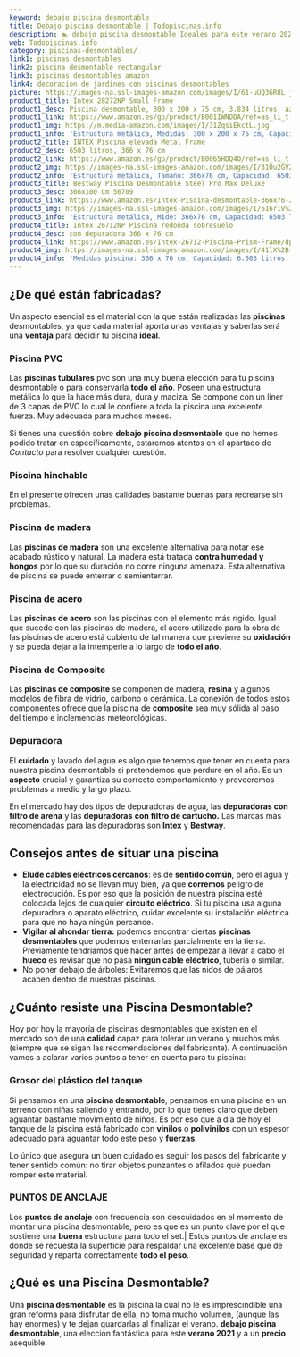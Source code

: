 ```yaml
---
keyword: debajo piscina desmontable
title: Debajo piscina desmontable | Todopiscinas.info
description: 🏊 debajo piscina desmontable Ideales para este verano 2021. Aquí puedes comprar debajo piscina desmontable y comparar con otras similares. No dejes escapar debajo piscina desmontable a un precio realmente tentador.
web: Todopiscinas.info
category: piscinas-desmontables/
link1: piscinas desmontables
link2: piscina desmontable rectangular
link3: piscinas desmontables amazon
link4: decoracion de jardines con piscinas desmontables
picture: https://images-na.ssl-images-amazon.com/images/I/61-uUQ3GR8L.jpg
product1_title: Intex 28272NP Small Frame
product1_desc: Piscina desmontable, 300 x 200 x 75 cm, 3.834 litros, azul
product1_link: https://www.amazon.es/gp/product/B001IWNDDA/ref=as_li_tl?ie=UTF8&camp=3638&creative=24630&creativeASIN=B001IWNDDA&linkCode=as2&tag=todopiscinas0e-21&linkId=25b9d647487c889cb6ef56ed63f50ca1
product1_img: https://m.media-amazon.com/images/I/31ZqsiEkctL.jpg
product1_info: 'Estructura metálica, Medidas: 300 x 200 x 75 cm, Capacidad: 3.834 litros, Para 6 personas (+ 6 años), Fácil montaje, Forma rectangular'
product2_title: INTEX Piscina elevada Metal Frame
product2_desc: 6503 litros, 366 x 76 cm
product2_link: https://www.amazon.es/gp/product/B0065HDQ4O/ref=as_li_tl?ie=UTF8&camp=3638&creative=24630&creativeASIN=B0065HDQ4O&linkCode=as2&tag=todopiscinas0e-21&linkId=ed2430e3ba564d3527ee103df33ed7b3
product2_img: https://images-na.ssl-images-amazon.com/images/I/31Ou2GV2SAL.jpg
product2_info: 'Estructura metálica, Tamaño: 366x76 cm, Capacidad: 6503 litros, Forma circular, De 4 a 7 personas (+6 años)'
product3_title: Bestway Piscina Desmontable Steel Pro Max Deluxe
product3_desc: 366x100 Cm 56709
product3_link: https://www.amazon.es/Intex-Piscina-desmontable-366x76-28210NP/dp/B0065HDQ4O?__mk_es_ES=%C3%85M%C3%85%C5%BD%C3%95%C3%91&crid=25UQGV9HG2INI&dchild=1&keywords=piscinas+desmontables&qid=1615854176&sprefix=piscinas+dem%2Caps%2C201&sr=8-5&linkCode=ll1&tag=todopiscinas0e-21&linkId=34f200977c6cbaab1f3f4d9ac0e64755&language=es_ES&ref_=as_li_ss_tl
product3_img: https://images-na.ssl-images-amazon.com/images/I/616riV%2BiY3L.jpg
product3_info: 'Estructura metálica, Mide: 366x76 cm, Capacidad: 6503 litros, De 4 a 7 personas mayores de 6 años, Forma circular, Tecnología Super-Tough'
product4_title: Intex 26712NP Piscina redonda sobresuelo
product4_desc: con depuradora 366 x 76 cm
product4_link: https://www.amazon.es/Intex-26712-Piscina-Prism-Frame/dp/B07FB823GL?__mk_es_ES=%C3%85M%C3%85%C5%BD%C3%95%C3%91&dchild=1&keywords=piscinas+desmontables+con+depuradora&qid=1615936418&sr=8-5&linkCode=ll1&tag=todopiscinas0e-21&linkId=d98699de7830cd471766fa1daa36de34&language=es_ES&ref_=as_li_ss_tl
product4_img: https://images-na.ssl-images-amazon.com/images/I/41lX%2B-YpibL.jpg
product4_info: 'Medidas piscina: 366 x 76 cm, Capacidad: 6.503 litros, Incluye depuradora de cartucha A, Lona resistente triple capa'
---
```




## ¿De qué  están fabricadas?

Un aspecto esencial es el material con la que están realizadas las **piscinas** desmontables, ya que cada material aporta unas ventajas y saberlas  será una **ventaja** para decidir tu piscina **ideal**.


### Piscina  PVC

Las **piscinas tubulares** pvc son una muy buena elección para tu piscina desmontable o para conservarla **todo el año**. Poseen una estructura metálica lo que la hace más dura, dura y maciza. Se compone con un liner de 3 capas de PVC lo cual le confiere a toda la piscina una excelente fuerza. Muy adecuada para muchos meses.

Si tienes una cuestión sobre **debajo piscina desmontable** que no hemos podido tratar en específicamente, estaremos atentos en el apartado de _Contacto_ para resolver cualquier cuestión.


### Piscina hinchable

 En el presente ofrecen unas calidades bastante buenas para recrearse sin problemas.


### Piscina de madera

Las **piscinas de madera** son una excelente alternativa para notar ese acabado rústico y natural. La madera está tratada **contra humedad y hongos** por lo que su duración no corre ninguna amenaza. Esta alternativa de piscina se puede enterrar o semienterrar.


### Piscina de acero

Las **piscinas de acero** son las piscinas con el elemento más rígido. Igual que sucede con las piscinas de madera, el acero utilizado para la obra de las piscinas de acero está cubierto de tal manera que previene su **oxidación** y se pueda dejar a la intemperie a lo largo de **todo el año**.


### Piscina de Composite

Las **piscinas de composite** se componen de madera, **resina** y algunos modelos de fibra de vidrio, carbono o cerámica. La conexión de todos estos componentes ofrece que la piscina de **composite** sea muy sólida al paso del tiempo e inclemencias meteorológicas.


### Depuradora

El **cuidado** y lavado del agua es algo que tenemos que tener en cuenta para nuestra piscina desmontable si pretendemos que perdure en el año. Es un **aspecto** crucial y garantiza su correcto comportamiento y proveeremos problemas a medio y largo plazo.

En el mercado hay dos tipos de depuradoras de agua, las **depuradoras con filtro de arena** y  las **depuradoras** **con filtro de cartucho.** Las marcas más recomendadas para las depuradoras son **Intex** y **Bestway**.


## Consejos antes de situar una piscina



*   **Elude cables eléctricos cercanos**: es de **sentido común**, pero el agua y la electricidad no se llevan muy bien, ya que **corremos** peligro de electrocución. Es por eso que la posición de nuestra piscina esté colocada lejos de cualquier **circuito eléctrico**. Si tu piscina usa alguna depuradora o aparato eléctrico, cuidar excelente su instalación eléctrica para que no haya ningún percance.
*   **Vigilar al ahondar tierra:** podemos encontrar ciertas **piscinas desmontables** que podemos enterrarlas parcialmente en la tierra. Previamente tendríamos que hacer antes de empezar a llevar a cabo el **hueco** es revisar que no pasa **ningún cable eléctrico**, tubería o similar.
*   No poner debajo de árboles: Evitaremos que las nidos de pájaros acaben dentro de nuestras piscinas.

<external-banner></external-banner>


<brand-panel :title=product1_title :desc=product1_desc :img=product1_img :link=product1_link></brand-panel>

<stats-list :link1=link1 :link2=link2 :link3=link3 :link4=link4 :category=category></stats-list>


## ¿Cuánto resiste una Piscina Desmontable?

Hoy por hoy la mayoría de piscinas desmontables que existen en el mercado son de una **calidad** capaz para tolerar un verano y muchos más (siempre que se sigan las recomendaciones del fabricante). A continuación vamos a aclarar varios puntos a tener en cuenta para tu piscina:


### Grosor del plástico del tanque

Si pensamos en una **piscina desmontable**, pensamos en una piscina en un terreno con niñas saliendo y entrando, por lo que tienes claro que deben aguantar bastante movimiento de niños. Es por eso que a día de hoy el tanque de la piscina está fabricado con **vinilos** o **polivinilos** con un espesor adecuado para aguantar todo este peso y **fuerzas**.

Lo único que asegura un	 buen cuidado es seguir los pasos del fabricante y tener sentido común: no tirar objetos punzantes o afilados que puedan romper este material.


### PUNTOS DE ANCLAJE

Los **puntos de anclaje** con frecuencia son descuidados en el momento de montar una piscina desmontable, pero  es que es un punto clave por el que sostiene una **buena** estructura para todo el set.| Estos puntos de anclaje es donde se recuesta la superficie para respaldar una excelente base que de seguridad y reparta correctamente **todo el peso**.
## ¿Qué es una Piscina Desmontable?

Una **piscina desmontable** es la piscina la cual no le es imprescindible una gran reforma para disfrutar de ella, no toma mucho volumen, (aunque las hay enormes) y te dejan guardarlas al finalizar el verano.  **debajo piscina desmontable**, una elección fantástica para este **verano 2021** y a un **precio** asequible.